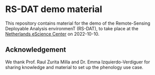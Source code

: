 # RS-DAT demo material 

This repository contains material for the demo of the Remote-Sensing Deployable Analysis environmenT (RS-DAT), to take place at the [Netherlands eScience Center](https://www.esciencecenter.nl) on 2022-10-10. 

## Acknowledgement

We thank Prof. Raul Zurita Milla and Dr. Emma Izquierdo-Verdiguer for sharing knowledge and material to set up the phenology use case.  